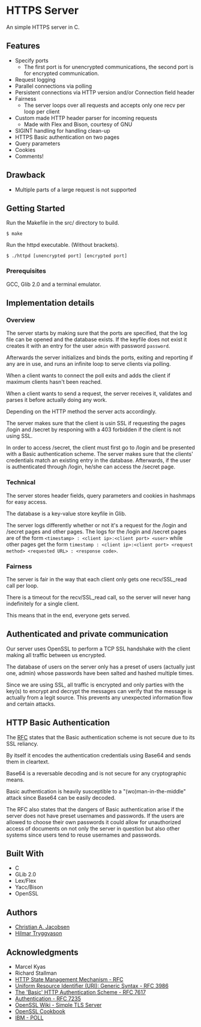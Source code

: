 # HTTPS Server

An simple HTTPS server in C.

## Features

* Specify ports
    * The first port is for unencrypted communications, the second port is for encrypted communication.
* Request logging
* Parallel connections via polling
* Persistent connections via HTTP version and/or Connection field header
* Fairness
    * The server loops over all requests and accepts only one recv per loop per client
* Custom made HTTP header parser for incoming requests
    * Made with Flex and Bison, courtesy of GNU
* SIGINT handling for handling clean-up
* HTTPS Basic authentication on two pages
* Query parameters
* Cookies
* Comments!

## Drawback
 * Multiple parts of a large request is not supported

## Getting Started

Run the Makefile in the src/ directory to build.

```
$ make
```

Run the httpd executable. (Without brackets).

```
$ ./httpd [unencrypted port] [encrypted port]
```

### Prerequisites

GCC, Glib 2.0 and a terminal emulator.

## Implementation details

### Overview

The server starts by making sure that the ports are specified, that the log file can be opened and the database exists. If the keyfile does not exist it creates it with an entry for the user `admin` with password `password`.

Afterwards the server initializes and binds the ports, exiting and reporting if any are in use, and runs an infinite loop to serve clients via polling.

When a client wants to connect the poll exits and adds the client if maximum clients hasn't been reached.

When a client wants to send a request, the server receives it, validates and parses it before actually doing any work.

Depending on the HTTP method the server acts accordingly.

The server makes sure that the client is usin SSL if requesting the pages /login and /secret by responing with a 403 forbidden if the client is not using SSL.

In order to access /secret, the client must first go to /login and be presented with a Basic authentication scheme. The server makes sure that the clients' credentials match an existing entry in the database.
Afterwards, if the user is authenticated through /login, he/she can access the /secret page.

### Technical

The server stores header fields, query parameters and cookies in hashmaps for easy access.

The database is a key-value store keyfile in Glib.

The server logs differently whether or not it's a request for the /login and /secret pages and other pages.
The logs for the /login and /secret pages are of the form `<timestamp> : <client ip>:<client port> <user>` while other pages get the form `timestamp : <client ip>:<client port> <request method> <requested URL> : <response code>`.

### Fairness

The server is fair in the way that each client only gets one recv/SSL_read call per loop.

There is a timeout for the recv/SSL_read call, so the server will never hang indefinitely for a single client.

This means that in the end, everyone gets served.

## Authenticated and private communication

Our server uses OpenSSL to perform a TCP SSL handshake with the client making all traffic between us encrypted.

The database of users on the server only has a preset of users (actually just one, admin) whose passwords have been salted and hashed multiple times.

Since we are using SSL, all traffic is encrypted and only parties with the key(s) to encrypt and decrypt the messages can verify that the message is actually from a legit source.
This prevents any unexpected information flow and certain attacks.

## HTTP Basic Authentication

The [RFC](https://tools.ietf.org/html/rfc7617#section-4) states that the Basic authentication scheme is not secure due to its SSL reliancy.

By itself it encodes the authentication credentials using Base64 and sends them in cleartext.

Base64 is a reversable decoding and is not secure for any cryptographic means.

Basic authentication is heavily susceptible to a "(wo)man-in-the-middle" attack since Base64 can be easily decoded.

The RFC also states that the dangers of Basic authentication arise if the server does not have preset usernames and passwords.
If the users are allowed to choose their own passwords it could allow for unauthorized access of documents on not only the server in question but also other systems since users tend to reuse usernames and passwords.

## Built With

* C
* GLib 2.0
* Lex/Flex
* Yacc/Bison
* OpenSSL

## Authors

* [Christian A. Jacobsen](https://github.com/ChristianJacobsen/)
* [Hilmar Tryggvason](https://github.com/Indexu/)

## Acknowledgments

* Marcel Kyas
* Richard Stallman
* [HTTP State Management Mechanism - RFC ](https://tools.ietf.org/html/rfc6265)
* [Uniform Resource Identifier (URI): Generic Syntax - RFC 3986](https://tools.ietf.org/html/rfc3986)
* [The 'Basic' HTTP Authentication Scheme - RFC 7617](https://tools.ietf.org/html/rfc7617)
* [Authentication - RFC 7235](http://tools.ietf.org/html/rfc7235)
* [OpenSSL Wiki - Simple TLS Server](https://wiki.openssl.org/index.php/Simple_TLS_Server)
* [OpenSSL Cookbook](https://www.feistyduck.com/library/openssl-cookbook/)
* [IBM - POLL](https://www.ibm.com/support/knowledgecenter/ssw_ibm_i_71/rzab6/poll.htm)
